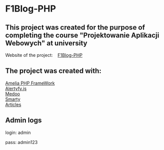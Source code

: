 # F1Blog-PHP 
<h2>This project was created for the purpose of completing the course "Projektowanie Aplikacji Webowych" at university</h2>
<p>Website of the project: &nbsp&nbsp&nbsp<a href="https://marcysiox.000webhostapp.com/F1Blog-PHP/public/">F1Blog-PHP</a></p>
<h2>The project was created with: </h2>
<a href="http://amelia-framework.eu/">Amelia PHP FrameWork</a><br>
<a href="https://alertifyjs.com/">Alertyfy.js</a><br>
<a href="https://medoo.in/">Medoo</a><br>
<a href="https://www.smarty.net/">Smarty</a><br>
<a href="https://powrotroberta.pl/">Articles</a><br>

<h2>Admin logs</h2>
<p>login: admin</p>
<p>pass: admin123</p>

